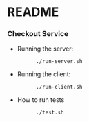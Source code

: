# README #


### Checkout Service


* Running the server:
        
            ./run-server.sh
        
* Running the client:
            
            ./run-client.sh
    
    

* How to run tests
        
            ./test.sh

